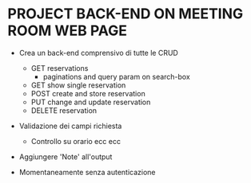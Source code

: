 # PROJECT BACK-END ON MEETING ROOM WEB PAGE

-   Crea un back-end comprensivo di tutte le CRUD

    -   GET reservations
        -   paginations and query param on search-box
    -   GET show single reservation
    -   POST create and store reservation
    -   PUT change and update reservation
    -   DELETE reservation

-   Validazione dei campi richiesta

    -   Controllo su orario ecc ecc

-   Aggiungere 'Note' all'output

-   Momentaneamente senza autenticazione
